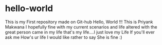 # hello-world
This is my First repository made on Git-hub
Hello, World !!!
This is Priyank Makwana I hopefully fine with my current scenarios and life altered with the great person came in my life that's my life....I just love my Life
If you'll ever ask me How's ur life I would like rather to say She is fine :)

